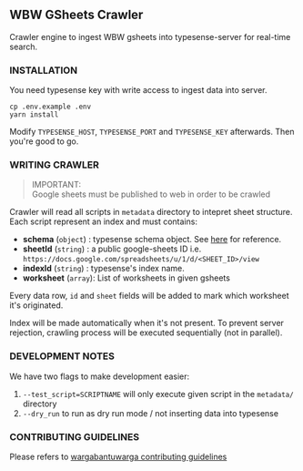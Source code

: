 ## WBW GSheets Crawler

Crawler engine to ingest WBW gsheets into typesense-server for real-time search.

### INSTALLATION

You need typesense key with write access to ingest data into server.

```
cp .env.example .env
yarn install
```

Modify `TYPESENSE_HOST`, `TYPESENSE_PORT` and `TYPESENSE_KEY` afterwards. Then you're good to go.

### WRITING CRAWLER

> IMPORTANT:  
> Google sheets must be published to web in order to be crawled

Crawler will read all scripts in `metadata` directory to intepret sheet structure. Each script represent an index and must contains:

- **schema** (`object`) : typesense schema object. See [here](https://typesense.org/docs/0.21.0/api/collections.html#create-a-collection) for reference.
- **sheetId** (`string`) : a public google-sheets ID i.e.  
  `https://docs.google.com/spreadsheets/u/1/d/<SHEET_ID>/view`
- **indexId** (`string`) : typesense's index name.
- **worksheet** (`array`): List of worksheets in given gsheets

Every data row, `id` and `sheet` fields will be added to mark which worksheet it's originated.

Index will be made automatically when it's not present. To prevent server rejection, crawling process will be executed sequentially (not in parallel).

### DEVELOPMENT NOTES

We have two flags to make development easier:

1. `--test_script=SCRIPTNAME` will only execute given script in the `metadata/` directory
2. `--dry_run` to run as dry run mode / not inserting data into typesense

### CONTRIBUTING GUIDELINES

Please refers to [wargabantuwarga contributing guidelines](https://github.com/kawalcovid19/wargabantuwarga.com/blob/main/CONTRIBUTING.md)
